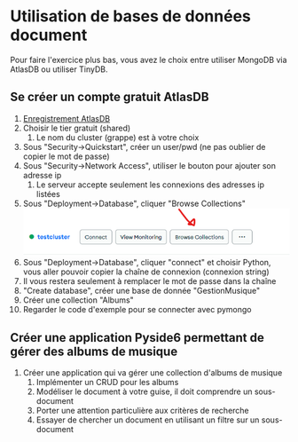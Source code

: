 # Utilisation de bases de données document
Pour faire l'exercice plus bas, vous avez le choix entre utiliser MongoDB via AtlasDB ou utiliser TinyDB.


## Se créer un compte gratuit AtlasDB
1) [Enregistrement AtlasDB](https://www.mongodb.com/fr-fr/cloud/atlas/register)
2) Choisir le tier gratuit (shared)
   1) Le nom du cluster (grappe) est à votre choix
3) Sous "Security->Quickstart", créer un user/pwd (ne pas oublier de copier le mot de passe)
4) Sous "Security->Network Access", utiliser le bouton pour ajouter son adresse ip
   1) Le serveur accepte seulement les connexions des adresses ip listées
5) Sous "Deployment->Database", cliquer "Browse Collections"  
![Browse Collection](./browse.png)
6) Sous "Deployment->Database", cliquer "connect" et choisir Python, vous aller pouvoir copier la chaîne de connexion (connexion string)
  1) Il vous restera seulement à remplacer le mot de passe dans la chaîne
7) "Create database", créer une base de donnée "GestionMusique"
8) Créer une collection "Albums"
9) Regarder le code d'exemple pour se connecter avec pymongo

## Créer une application Pyside6 permettant de gérer des albums de musique
1) Créer une application qui va gérer une collection d'albums de musique
   1) Implémenter un CRUD pour les albums
   2) Modéliser le document à votre guise, il doit comprendre un sous-document
   3) Porter une attention particulière aux critères de recherche
   4) Essayer de chercher un document en utilisant un filtre sur un sous-document